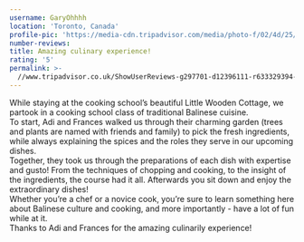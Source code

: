```yaml
---
username: GaryOhhhh
location: 'Toronto, Canada'
profile-pic: 'https://media-cdn.tripadvisor.com/media/photo-f/02/4d/25/6a/cindy-a.jpg'
number-reviews:
title: Amazing culinary experience!
rating: '5'
permalink: >-
  //www.tripadvisor.co.uk/ShowUserReviews-g297701-d12396111-r633329394-Tresna_Bali_Cooking_School-Ubud_Gianyar_Bali.html
---
```


While staying at the cooking school’s beautiful Little Wooden Cottage, we partook in a cooking school class of traditional Balinese cuisine. <br>To start, Adi and Frances walked us through their charming garden (trees and plants are named with friends and family) to pick the fresh ingredients, while always explaining the spices and the roles they serve in our upcoming dishes. <br>Together, they took us through the preparations of each dish with expertise and gusto! From the techniques of chopping and cooking, to the insight of the ingredients, the course had it all. Afterwards you sit down and enjoy the extraordinary dishes! <br>Whether you’re a chef or a novice cook, you’re sure to learn something here about Balinese culture and cooking, and more importantly - have a lot of fun while at it. <br>Thanks to Adi and Frances for the amazing culinarily experience!